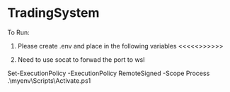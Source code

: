 # TradingSystem

To Run:
1. Please create .env and place in the following variables <<<<<<TODO>>>>>>>

1. Need to use socat to forwad the port to wsl

Set-ExecutionPolicy -ExecutionPolicy RemoteSigned -Scope Process
.\myenv\Scripts\Activate.ps1
